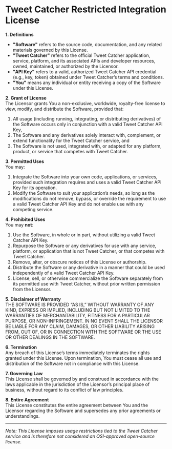 # Tweet Catcher Restricted Integration License

**1. Definitions**  
- **"Software"** refers to the source code, documentation, and any related materials governed by this License.  
- **"Tweet Catcher"** refers to the official Tweet Catcher application, service, platform, and its associated APIs and developer resources, owned, maintained, or authorized by the Licensor.  
- **"API Key"** refers to a valid, authorized Tweet Catcher API credential (e.g., key, token) obtained under Tweet Catcher’s terms and conditions.  
- **"You"** means any individual or entity receiving a copy of the Software under this License.

**2. Grant of License**  
The Licensor grants You a non-exclusive, worldwide, royalty-free license to view, modify, and distribute the Software, provided that:  
1. All usage (including running, integrating, or distributing derivatives) of the Software occurs only in conjunction with a valid Tweet Catcher API Key,  
2. The Software and any derivatives solely interact with, complement, or extend functionality for the Tweet Catcher service, and  
3. The Software is not used, integrated with, or adapted for any platform, product, or service that competes with Tweet Catcher.

**3. Permitted Uses**  
You may:  
1. Integrate the Software into your own code, applications, or services, provided such integration requires and uses a valid Tweet Catcher API Key for its operation.  
2. Modify the Software to suit your application’s needs, so long as the modifications do not remove, bypass, or override the requirement to use a valid Tweet Catcher API Key and do not enable use with any competing service.

**4. Prohibited Uses**  
You may **not**:  
1. Use the Software, in whole or in part, without utilizing a valid Tweet Catcher API Key.  
2. Repurpose the Software or any derivatives for use with any service, platform, or application that is not Tweet Catcher, or that competes with Tweet Catcher.  
3. Remove, alter, or obscure notices of this License or authorship.  
4. Distribute the Software or any derivative in a manner that could be used independently of a valid Tweet Catcher API Key.  
5. License, sell, or otherwise commercialize the Software separately from its permitted use with Tweet Catcher, without prior written permission from the Licensor.

**5. Disclaimer of Warranty**  
THE SOFTWARE IS PROVIDED “AS IS,” WITHOUT WARRANTY OF ANY KIND, EXPRESS OR IMPLIED, INCLUDING BUT NOT LIMITED TO THE WARRANTIES OF MERCHANTABILITY, FITNESS FOR A PARTICULAR PURPOSE, OR NON-INFRINGEMENT. IN NO EVENT SHALL THE LICENSOR BE LIABLE FOR ANY CLAIM, DAMAGES, OR OTHER LIABILITY ARISING FROM, OUT OF, OR IN CONNECTION WITH THE SOFTWARE OR THE USE OR OTHER DEALINGS IN THE SOFTWARE.

**6. Termination**  
Any breach of this License’s terms immediately terminates the rights granted under this License. Upon termination, You must cease all use and distribution of the Software not in compliance with this License.

**7. Governing Law**  
This License shall be governed by and construed in accordance with the laws applicable in the jurisdiction of the Licensor’s principal place of business, without regard to its conflict of law principles.

**8. Entire Agreement**  
This License constitutes the entire agreement between You and the Licensor regarding the Software and supersedes any prior agreements or understandings.

---

*Note: This License imposes usage restrictions tied to the Tweet Catcher service and is therefore not considered an OSI-approved open-source license.*
